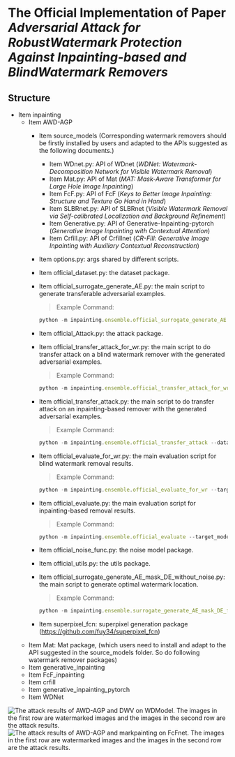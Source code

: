 # The Official Implementation of Paper _Adversarial Attack for RobustWatermark Protection Against Inpainting-based and BlindWatermark Removers_

## Structure
* Item inpainting
    * Item AWD-AGP  
        * Item source_models (Corresponding watermark removers should be firstly installed by users and adapted to the APIs suggested as the following documents.)
            * Item WDnet.py: API of WDnet (_WDNet: Watermark-Decomposition Network for Visible Watermark Removal_)
            * Item Mat.py: API of Mat (_MAT: Mask-Aware Transformer for Large Hole Image Inpainting_)
            * Item FcF.py: API of FcF (_Keys to Better Image Inpainting: Structure and Texture Go Hand in Hand_)
            * Item SLBRnet.py: API of SLBRnet (_Visible Watermark Removal via Self-calibrated Localization and Background Refinement_)
            * Item Generative.py: API of Generative-Inpainting-pytorch (_Generative Image Inpainting with Contextual Attention_)
            * Item Crfill.py: API of Crfillnet (_CR-Fill: Generative Image Inpainting with Auxiliary Contextual Reconstruction_)

        * Item options.py: args shared by different scripts.
        * Item official_dataset.py: the dataset package.
        * Item official_surrogate_generate_AE.py: the main script to generate transferable adversarial examples.
            > Example Command: 
            ```js 
            python -m inpainting.ensemble.official_surrogate_generate_AE --data places2 --algorithm random_logo_alpha --algorithm norm_combine  --lossType perceptual_loss --InputImg_dir Dir_of_input_images  --output_dir  Output_dir_of_adversarial_examples  --target_model Target_model (choose from ['Crfillnet', 'Gennet', 'FcFnet', 'Matnet', 'WDModel', 'SLBRnet'])   --get_logo --attach_logo --algorithm attribution_attack_for_multi_task3  --get_logo --attach_logo --RPNRefineMask Dir_of_json_file_for_watermark_locations
            ```
        * Item official_Attack.py: the attack package.
        * Item official_transfer_attack_for_wr.py: the main script to do transfer attack on a blind watermark remover with the generated adversarial examples.
            > Example Command: 
            ```js
            python -m inpainting.ensemble.official_transfer_attack_for_wr --dataset places2 --lossType perceptual_loss --InputImg_dir Dir_of_input_images  --output_dir Dir_of_output_of_adversarial_examples_in_transfer_attack --experiment_dir Dir_of_adversarial_examples --target_model Target_model --algorithm optimal_mask_search --get_logo --attach_logo
            ```
        * Item official_transfer_attack.py: the main script to do transfer attack on an inpainting-based remover with the generated adversarial examples.
            > Example Command: 
            ```js
            python -m inpainting.ensemble.official_transfer_attack --dataset places2 --lossType perceptual_loss --InputImg_dir Dir_of_input_images  --output_dir Dir_of_output_of_adversarial_examples_in_transfer_attack --experiment_dir Dir_of_adversarial_examples --target_model Target_model --algorithm optimal_mask_search --get_logo --attach_logo
            ```
        * Item official_evaluate_for_wr.py: the main evaluation script for blind watermark removal results.
            > Example Command:
            ```js
            python -m inpainting.ensemble.official_evaluate_for_wr --target_model Target_model --output_dir Dir_of_output_of_adversarial_examples_in_transfer_attack --InputImg_dir /home1/mingzhi/inpainting/Watermarking  --source_dir Dir_of_input_images --get_logo --algorithm evaluate_rw
            ```
        * Item official_evaluate.py: the main evaluation script for inpainting-based removal results.
            > Example Command: 
            ```js 
            python -m inpainting.ensemble.official_evaluate --target_model Target_model --output_dir Dir_of_output_of_adversarial_examples_in_transfer_attack --InputImg_dir /home1/mingzhi/inpainting/Watermarking  --source_dir Dir_of_input_images --get_logo
            ```
        * Item official_noise_func.py: the noise model package.
        * Item official_utils.py: the utils package.
        * Item official_surrogate_generate_AE_mask_DE_without_noise.py: the main script to generate optimal watermark location.
            > Example Command: 
            ```js 
            python -m inpainting.ensemble.surrogate_generate_AE_mask_DE_for_each_model --dataset places2 --target_models Target_model --lossType perceptual_loss --InputImg_dir Dir_of_input_images --output_dir Dir_of_output_of_adversarial_examples_in_transfer_attack
            ```
        * Item superpixel_fcn: superpixel generation package (https://github.com/fuy34/superpixel_fcn)
    * Item Mat: Mat package, (which users need to install and adapt to the API suggested in the source_models folder. So do following watermark remover packages)
    * Item generative_inpainting
    * Item FcF_inpainting
    * Item crfill
    * Item generative_inpainting_pytorch
    * Item WDNet

![The attack results of AWD-AGP and DWV on WDModel. The images in the first row are watermarked images and the images in the second row are the attack results.]("https://github.com/lyumingzhi/AWD-AGP/blob/main/blind_watermark_removal.jpg")
![The attack results of AWD-AGP and markpainting on FcFnet. The images in the first row are watermarked images and the images in the second row are the attack results.]("https://github.com/lyumingzhi/AWD-AGP/blob/main/inpainting_based_removal.jpg")